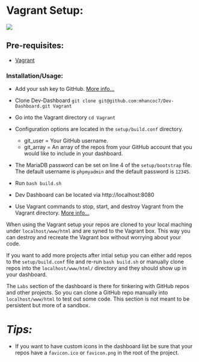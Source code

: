 # Vagrant Setup:

<img src="https://raw.githubusercontent.com/mhancoc7/Dev-Dashboard/master/docs/assets/vagrant-dashboard.png"/>

## Pre-requisites:

- [Vagrant](https://www.vagrantup.com/docs/cli/)

### Installation/Usage:

- Add your ssh key to GitHub. [More info...](https://help.github.com/en/articles/about-ssh)

- Clone Dev-Dashboard `git clone git@github.com:mhancoc7/Dev-Dashboard.git Vagrant`

- Go into the Vagrant directory `cd Vagrant`

- Configuration options are located in the `setup/build.conf` directory.
  - git_user = Your GitHub username.
  - git_array = An array of the repos from your GitHub account that you would like to include in your dashboard.

- The MariaDB password can be set on line 4 of the `setup/bootstrap` file. The default username is `phpmyadmin` and the default password is `12345`.

- Run `bash build.sh`

- Dev Dashboard can be located via http://localhost:8080

- Use Vagrant commands to stop, start, and destroy Vagrant from the Vagrant directory. [More info...](https://www.vagrantup.com/docs/cli/)

When using the Vagrant setup your repos are cloned to your local maching under `localhost/www/html` and are syned to the Vagrant box. This way you can destroy and recreate the Vagrant box without worrying about your code. 

If you want to add more projects after intial setup you can either add repos to the `setup/build.conf` file and re-run `bash build.sh` or manually clone repos into the `localhost/www/html/` directory and they should show up in your dashboard.

The `Labs` section of the dashboard is there for tinkering with GitHub repos and other projects. So you can clone a GitHub repo manually into `localhost/www/html` to test out some code. This section is not meant to be persistent but more of a sandbox.

# *Tips:*
- If you want to have custom icons in the dashboard list be sure that your repos have a `favicon.ico` or `favicon.png` in the root of the project.
